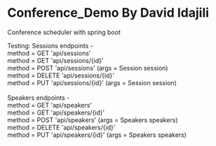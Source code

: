 # Conference_Demo By David Idajili
Conference scheduler with spring boot

Testing:
Sessions endpoints -</br>
  method = GET 'api/sessions'</br>
  method = GET 'api/sessions/{id}'</br>
  method = POST 'api/sessions' (args = Session session)</br>
  method = DELETE 'api/sessions/{id}'</br>
  method = PUT 'api/sessions/{id}' (args = Session session)</br>
  </br>
Speakers endpoints -</br>
  method = GET 'api/speakers'</br>
  method = GET 'api/speakers/{id}'</br>
  method = POST 'api/speakers' (args = Speakers speakers)</br>
  method = DELETE 'api/speakers/{id}'</br>
  method = PUT 'api/speakers/{id}' (args = Speakers speakers)</br>
  
